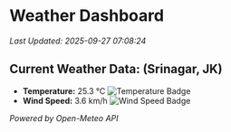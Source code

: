 
# Weather Dashboard

_Last Updated: 2025-09-27 07:08:24_

## Current Weather Data: (Srinagar, JK)
- **Temperature:** 25.3 °C ![Temperature Badge](https://img.shields.io/badge/Temperature-Medium%20Temp-green)
- **Wind Speed:** 3.6 km/h ![Wind Speed Badge](https://img.shields.io/badge/Wind%20Speed-Light%20Wind-blue)

*Powered by Open-Meteo API*
